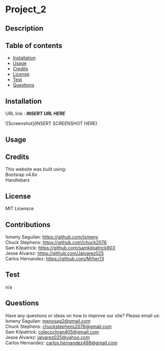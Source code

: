 # Project_2

## Description
 


## Table of contents
  - [Installation](#installation)
  - [Usage](#usage)
  - [Credits](#credits)
  - [License](#license)
  - [Test](#test)
  - [Questions](#questions)
  

## Installation
URL link  : ***INSERT URL HERE***

![Screenshot](INSERT SCREENSHOT HERE)


## Usage


## Credits
This website was built using: <br >
Bootsrap v4.6x <br>
Handlebars



## License
MIT Licensce

## Contributions
Ismeny Saguilan: https://github.com/Ismeny <br >
Chuck Stephens: https://github.com/chuck2076 <br >
Sam Kilpatrick: https://github.com/samkilpatrick903 <br >
Jesse Alvarez: https://github.com/Jalvarez025 <br >
Carlos Hernandez: https://github.com/Mrher13 <br >
## Test
n/a
## Questions
Have any questions or ideas on how to improve our site? Please email us: <br >
Ismeny Saguilan: menysag2@gmail.com <br >
Chuck Stephens: chuckstephens2076@gmail.com <br >
Sam Kilpatrick: colecochran405@gmail.com <br >
Jesse Alvarez: jalvarez025@yahoo.com <br >
Carlos Hernandez: carlos.hernandez498@gmail.com <br >